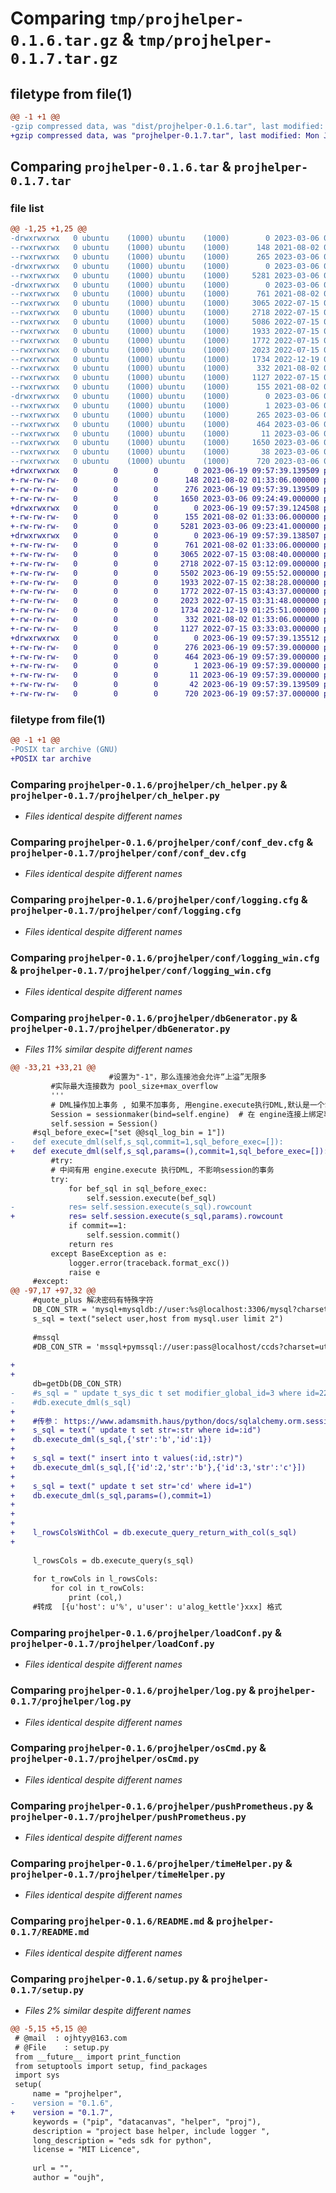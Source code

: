 # Comparing `tmp/projhelper-0.1.6.tar.gz` & `tmp/projhelper-0.1.7.tar.gz`

## filetype from file(1)

```diff
@@ -1 +1 @@
-gzip compressed data, was "dist/projhelper-0.1.6.tar", last modified: Mon Mar  6 09:26:03 2023, max compression
+gzip compressed data, was "projhelper-0.1.7.tar", last modified: Mon Jun 19 09:57:39 2023, max compression
```

## Comparing `projhelper-0.1.6.tar` & `projhelper-0.1.7.tar`

### file list

```diff
@@ -1,25 +1,25 @@
-drwxrwxrwx   0 ubuntu    (1000) ubuntu    (1000)        0 2023-03-06 09:26:12.000000 projhelper-0.1.6/
--rwxrwxrwx   0 ubuntu    (1000) ubuntu    (1000)      148 2021-08-02 01:33:06.000000 projhelper-0.1.6/MANIFEST.in
--rwxrwxrwx   0 ubuntu    (1000) ubuntu    (1000)      265 2023-03-06 09:26:12.000000 projhelper-0.1.6/PKG-INFO
-drwxrwxrwx   0 ubuntu    (1000) ubuntu    (1000)        0 2023-03-06 09:26:12.000000 projhelper-0.1.6/projhelper/
--rwxrwxrwx   0 ubuntu    (1000) ubuntu    (1000)     5281 2023-03-06 09:23:41.000000 projhelper-0.1.6/projhelper/ch_helper.py
-drwxrwxrwx   0 ubuntu    (1000) ubuntu    (1000)        0 2023-03-06 09:26:12.000000 projhelper-0.1.6/projhelper/conf/
--rwxrwxrwx   0 ubuntu    (1000) ubuntu    (1000)      761 2021-08-02 01:33:06.000000 projhelper-0.1.6/projhelper/conf/conf_dev.cfg
--rwxrwxrwx   0 ubuntu    (1000) ubuntu    (1000)     3065 2022-07-15 03:08:40.000000 projhelper-0.1.6/projhelper/conf/logging.cfg
--rwxrwxrwx   0 ubuntu    (1000) ubuntu    (1000)     2718 2022-07-15 03:12:09.000000 projhelper-0.1.6/projhelper/conf/logging_win.cfg
--rwxrwxrwx   0 ubuntu    (1000) ubuntu    (1000)     5086 2022-07-15 06:07:51.000000 projhelper-0.1.6/projhelper/dbGenerator.py
--rwxrwxrwx   0 ubuntu    (1000) ubuntu    (1000)     1933 2022-07-15 02:38:28.000000 projhelper-0.1.6/projhelper/loadConf.py
--rwxrwxrwx   0 ubuntu    (1000) ubuntu    (1000)     1772 2022-07-15 03:43:37.000000 projhelper-0.1.6/projhelper/log.py
--rwxrwxrwx   0 ubuntu    (1000) ubuntu    (1000)     2023 2022-07-15 03:31:48.000000 projhelper-0.1.6/projhelper/osCmd.py
--rwxrwxrwx   0 ubuntu    (1000) ubuntu    (1000)     1734 2022-12-19 01:25:51.000000 projhelper-0.1.6/projhelper/pushPrometheus.py
--rwxrwxrwx   0 ubuntu    (1000) ubuntu    (1000)      332 2021-08-02 01:33:06.000000 projhelper-0.1.6/projhelper/setenv.py
--rwxrwxrwx   0 ubuntu    (1000) ubuntu    (1000)     1127 2022-07-15 03:33:03.000000 projhelper-0.1.6/projhelper/timeHelper.py
--rwxrwxrwx   0 ubuntu    (1000) ubuntu    (1000)      155 2021-08-02 01:33:06.000000 projhelper-0.1.6/projhelper/__init__.py
-drwxrwxrwx   0 ubuntu    (1000) ubuntu    (1000)        0 2023-03-06 09:26:12.000000 projhelper-0.1.6/projhelper.egg-info/
--rwxrwxrwx   0 ubuntu    (1000) ubuntu    (1000)        1 2023-03-06 09:26:12.000000 projhelper-0.1.6/projhelper.egg-info/dependency_links.txt
--rwxrwxrwx   0 ubuntu    (1000) ubuntu    (1000)      265 2023-03-06 09:26:12.000000 projhelper-0.1.6/projhelper.egg-info/PKG-INFO
--rwxrwxrwx   0 ubuntu    (1000) ubuntu    (1000)      464 2023-03-06 09:26:12.000000 projhelper-0.1.6/projhelper.egg-info/SOURCES.txt
--rwxrwxrwx   0 ubuntu    (1000) ubuntu    (1000)       11 2023-03-06 09:26:12.000000 projhelper-0.1.6/projhelper.egg-info/top_level.txt
--rwxrwxrwx   0 ubuntu    (1000) ubuntu    (1000)     1650 2023-03-06 09:24:49.000000 projhelper-0.1.6/README.md
--rwxrwxrwx   0 ubuntu    (1000) ubuntu    (1000)       38 2023-03-06 09:26:12.000000 projhelper-0.1.6/setup.cfg
--rwxrwxrwx   0 ubuntu    (1000) ubuntu    (1000)      720 2023-03-06 09:24:32.000000 projhelper-0.1.6/setup.py
+drwxrwxrwx   0        0        0        0 2023-06-19 09:57:39.139509 projhelper-0.1.7/
+-rw-rw-rw-   0        0        0      148 2021-08-02 01:33:06.000000 projhelper-0.1.7/MANIFEST.in
+-rw-rw-rw-   0        0        0      276 2023-06-19 09:57:39.139509 projhelper-0.1.7/PKG-INFO
+-rw-rw-rw-   0        0        0     1650 2023-03-06 09:24:49.000000 projhelper-0.1.7/README.md
+drwxrwxrwx   0        0        0        0 2023-06-19 09:57:39.124508 projhelper-0.1.7/projhelper/
+-rw-rw-rw-   0        0        0      155 2021-08-02 01:33:06.000000 projhelper-0.1.7/projhelper/__init__.py
+-rw-rw-rw-   0        0        0     5281 2023-03-06 09:23:41.000000 projhelper-0.1.7/projhelper/ch_helper.py
+drwxrwxrwx   0        0        0        0 2023-06-19 09:57:39.138507 projhelper-0.1.7/projhelper/conf/
+-rw-rw-rw-   0        0        0      761 2021-08-02 01:33:06.000000 projhelper-0.1.7/projhelper/conf/conf_dev.cfg
+-rw-rw-rw-   0        0        0     3065 2022-07-15 03:08:40.000000 projhelper-0.1.7/projhelper/conf/logging.cfg
+-rw-rw-rw-   0        0        0     2718 2022-07-15 03:12:09.000000 projhelper-0.1.7/projhelper/conf/logging_win.cfg
+-rw-rw-rw-   0        0        0     5502 2023-06-19 09:55:52.000000 projhelper-0.1.7/projhelper/dbGenerator.py
+-rw-rw-rw-   0        0        0     1933 2022-07-15 02:38:28.000000 projhelper-0.1.7/projhelper/loadConf.py
+-rw-rw-rw-   0        0        0     1772 2022-07-15 03:43:37.000000 projhelper-0.1.7/projhelper/log.py
+-rw-rw-rw-   0        0        0     2023 2022-07-15 03:31:48.000000 projhelper-0.1.7/projhelper/osCmd.py
+-rw-rw-rw-   0        0        0     1734 2022-12-19 01:25:51.000000 projhelper-0.1.7/projhelper/pushPrometheus.py
+-rw-rw-rw-   0        0        0      332 2021-08-02 01:33:06.000000 projhelper-0.1.7/projhelper/setenv.py
+-rw-rw-rw-   0        0        0     1127 2022-07-15 03:33:03.000000 projhelper-0.1.7/projhelper/timeHelper.py
+drwxrwxrwx   0        0        0        0 2023-06-19 09:57:39.135512 projhelper-0.1.7/projhelper.egg-info/
+-rw-rw-rw-   0        0        0      276 2023-06-19 09:57:39.000000 projhelper-0.1.7/projhelper.egg-info/PKG-INFO
+-rw-rw-rw-   0        0        0      464 2023-06-19 09:57:39.000000 projhelper-0.1.7/projhelper.egg-info/SOURCES.txt
+-rw-rw-rw-   0        0        0        1 2023-06-19 09:57:39.000000 projhelper-0.1.7/projhelper.egg-info/dependency_links.txt
+-rw-rw-rw-   0        0        0       11 2023-06-19 09:57:39.000000 projhelper-0.1.7/projhelper.egg-info/top_level.txt
+-rw-rw-rw-   0        0        0       42 2023-06-19 09:57:39.139509 projhelper-0.1.7/setup.cfg
+-rw-rw-rw-   0        0        0      720 2023-06-19 09:57:37.000000 projhelper-0.1.7/setup.py
```

### filetype from file(1)

```diff
@@ -1 +1 @@
-POSIX tar archive (GNU)
+POSIX tar archive
```

### Comparing `projhelper-0.1.6/projhelper/ch_helper.py` & `projhelper-0.1.7/projhelper/ch_helper.py`

 * *Files identical despite different names*

### Comparing `projhelper-0.1.6/projhelper/conf/conf_dev.cfg` & `projhelper-0.1.7/projhelper/conf/conf_dev.cfg`

 * *Files identical despite different names*

### Comparing `projhelper-0.1.6/projhelper/conf/logging.cfg` & `projhelper-0.1.7/projhelper/conf/logging.cfg`

 * *Files identical despite different names*

### Comparing `projhelper-0.1.6/projhelper/conf/logging_win.cfg` & `projhelper-0.1.7/projhelper/conf/logging_win.cfg`

 * *Files identical despite different names*

### Comparing `projhelper-0.1.6/projhelper/dbGenerator.py` & `projhelper-0.1.7/projhelper/dbGenerator.py`

 * *Files 11% similar despite different names*

```diff
@@ -33,21 +33,21 @@
                      #设置为"-1"，那么连接池会允许“上溢”无限多
         #实际最大连接数为 pool_size+max_overflow
         '''
         # DML操作加上事务 , 如果不加事务, 用engine.execute执行DML,默认是一个SQL一次提交
         Session = sessionmaker(bind=self.engine)  # 在 engine连接上绑定事务
         self.session = Session()
     #sql_before_exec=["set @@sql_log_bin = 1"])
-    def execute_dml(self,s_sql,commit=1,sql_before_exec=[]):
+    def execute_dml(self,s_sql,params=(),commit=1,sql_before_exec=[]):
         #try:
         # 中间有用 engine.execute 执行DML, 不影响session的事务
         try:
             for bef_sql in sql_before_exec:
                 self.session.execute(bef_sql)
-            res= self.session.execute(s_sql).rowcount
+            res= self.session.execute(s_sql,params).rowcount
             if commit==1:
                 self.session.commit()
             return res
         except BaseException as e:
             logger.error(traceback.format_exc())
             raise e
     #except:
@@ -97,17 +97,32 @@
     #quote_plus 解决密码有特殊字符
     DB_CON_STR = 'mysql+mysqldb://user:%s@localhost:3306/mysql?charset=utf8'%quote_plus('eff%1124&eee')
     s_sql = text("select user,host from mysql.user limit 2")
 
     #mssql
     #DB_CON_STR = 'mssql+pymssql://user:pass@localhost/ccds?charset=utf8'
 
+
+
     db=getDb(DB_CON_STR)
-    #s_sql = " update t_sys_dic t set modifier_global_id=3 where id=229"
-    #db.execute_dml(s_sql)
+
+    #传参： https://www.adamsmith.haus/python/docs/sqlalchemy.orm.session.Session.execute
+    s_sql = text(" update t set str=:str where id=:id")
+    db.execute_dml(s_sql,{'str':'b','id':1})
+
+    s_sql = text(" insert into t values(:id,:str)")
+    db.execute_dml(s_sql,[{'id':2,'str':'b'},{'id':3,'str':'c'}])
+
+    s_sql = text(" update t set str='cd' where id=1")
+    db.execute_dml(s_sql,params=(),commit=1)
+
+
+
+    l_rowsColsWithCol = db.execute_query_return_with_col(s_sql)
+
 
     l_rowsCols = db.execute_query(s_sql)
 
     for t_rowCols in l_rowsCols:
         for col in t_rowCols:
             print (col,)
     #转成  [{u'host': u'%', u'user': u'alog_kettle'}xxx] 格式
```

### Comparing `projhelper-0.1.6/projhelper/loadConf.py` & `projhelper-0.1.7/projhelper/loadConf.py`

 * *Files identical despite different names*

### Comparing `projhelper-0.1.6/projhelper/log.py` & `projhelper-0.1.7/projhelper/log.py`

 * *Files identical despite different names*

### Comparing `projhelper-0.1.6/projhelper/osCmd.py` & `projhelper-0.1.7/projhelper/osCmd.py`

 * *Files identical despite different names*

### Comparing `projhelper-0.1.6/projhelper/pushPrometheus.py` & `projhelper-0.1.7/projhelper/pushPrometheus.py`

 * *Files identical despite different names*

### Comparing `projhelper-0.1.6/projhelper/timeHelper.py` & `projhelper-0.1.7/projhelper/timeHelper.py`

 * *Files identical despite different names*

### Comparing `projhelper-0.1.6/README.md` & `projhelper-0.1.7/README.md`

 * *Files identical despite different names*

### Comparing `projhelper-0.1.6/setup.py` & `projhelper-0.1.7/setup.py`

 * *Files 2% similar despite different names*

```diff
@@ -5,15 +5,15 @@
 # @mail  : ojhtyy@163.com
 # @File    : setup.py
 from __future__ import print_function
 from setuptools import setup, find_packages
 import sys
 setup(
     name = "projhelper",
-    version = "0.1.6",
+    version = "0.1.7",
     keywords = ("pip", "datacanvas", "helper", "proj"),
     description = "project base helper, include logger ",
     long_description = "eds sdk for python",
     license = "MIT Licence",
 
     url = "",
     author = "oujh",
```

